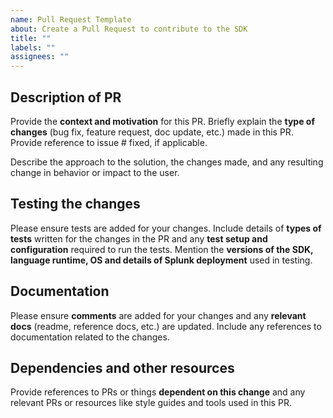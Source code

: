 ```yaml
---
name: Pull Request Template
about: Create a Pull Request to contribute to the SDK
title: ""
labels: ""
assignees: ""
---
```


## Description of PR

Provide the **context and motivation** for this PR.
Briefly explain the **type of changes** (bug fix, feature request, doc update, etc.) made in this PR. Provide reference to issue # fixed, if applicable.

Describe the approach to the solution, the changes made, and any resulting change in behavior or impact to the user.

## Testing the changes

Please ensure tests are added for your changes.
Include details of **types of tests** written for the changes in the PR and any **test setup and configuration** required to run the tests.
Mention the **versions of the SDK, language runtime, OS and details of Splunk deployment** used in testing.

## Documentation

Please ensure **comments** are added for your changes and any **relevant docs** (readme, reference docs, etc.) are updated.
Include any references to documentation related to the changes.

## Dependencies and other resources

Provide references to PRs or things **dependent on this change** and any relevant PRs or resources like style guides and tools used in this PR.
